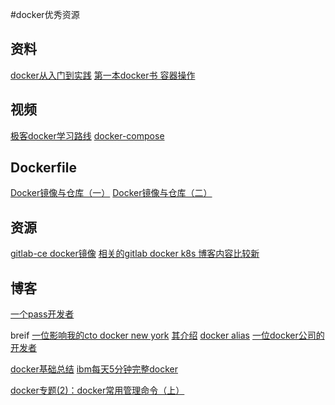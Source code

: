 #docker优秀资源 
## 资料
[docker从入门到实践](https://yeasy.gitbooks.io/docker_practice)
[第一本docker书 容器操作](http://www.jianshu.com/p/26f15063de7d)
## 视频
[极客docker学习路线](http://www.jikexueyuan.com/path/docker/)
[docker-compose](http://www.jikexueyuan.com/course/2053.html)
## Dockerfile
[Docker镜像与仓库（一）](http://www.jikexueyuan.com/course/859.html)
[Docker镜像与仓库（二）](http://www.jikexueyuan.com/course/876.html)

## 资源
[gitlab-ce docker镜像](https://github.com/twang2218/gitlab-ce-zh)
[相关的gitlab docker k8s 博客内容比较新](http://blog.gezhiqiang.com/)
## 博客
[一个pass开发者](http://www.zoues.com/category/docker/)
 
breif
[一位影响我的cto docker new york](https://kartar.net/2014/03/useful-docker-bash-functions-and-aliases/)
[其介绍](https://www.jamesturnbull.net/#contact)
[docker alias](https://github.com/tcnksm/docker-alias/blob/master/zshrc)
[一位docker公司的开发者](https://nathanleclaire.com/about/)

[docker基础总结](http://blog.csdn.net/Hehailiang_Dream/article/details/66479169)
[ibm每天5分钟完整docker](https://www.ibm.com/developerworks/community/blogs/132cfa78-44b0-4376-85d0-d3096cd30d3f/date/201708?lang=en)

[docker专题(2)：docker常用管理命令（上）](https://segmentfault.com/a/1190000000751601)


